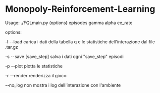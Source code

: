 # Monopoly-Reinforcement-Learning
Usage: ./FQLmain.py (options) episodes gamma alpha ee_rate

options:
  
-l --load                 carica i dati della tabella q e le statistiche dell'interazione dal file .tar.gz

-s --save [save_step]     salva i dati ogni "save_step" episodi

-p --plot                 plotta le statistiche

-r --render               renderizza il gioco

--no_log                  non mostra i log dell'interazione con l'ambiente

